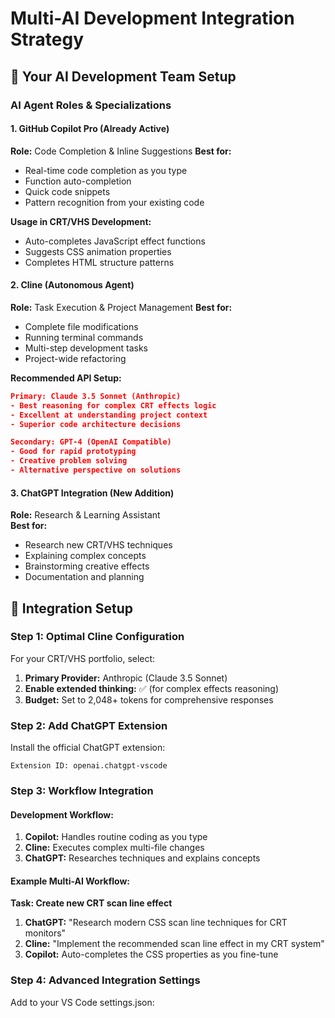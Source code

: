 # Multi-AI Development Integration Strategy

## 🤖 Your AI Development Team Setup

### **AI Agent Roles & Specializations**

#### **1. GitHub Copilot Pro (Already Active)**
**Role:** Code Completion & Inline Suggestions
**Best for:**
- Real-time code completion as you type
- Function auto-completion
- Quick code snippets
- Pattern recognition from your existing code

**Usage in CRT/VHS Development:**
- Auto-completes JavaScript effect functions
- Suggests CSS animation properties
- Completes HTML structure patterns

#### **2. Cline (Autonomous Agent)**  
**Role:** Task Execution & Project Management
**Best for:**
- Complete file modifications
- Running terminal commands
- Multi-step development tasks
- Project-wide refactoring

**Recommended API Setup:**
```json
Primary: Claude 3.5 Sonnet (Anthropic)
- Best reasoning for complex CRT effects logic
- Excellent at understanding project context
- Superior code architecture decisions

Secondary: GPT-4 (OpenAI Compatible)  
- Good for rapid prototyping
- Creative problem solving
- Alternative perspective on solutions
```

#### **3. ChatGPT Integration (New Addition)**
**Role:** Research & Learning Assistant  
**Best for:**
- Research new CRT/VHS techniques
- Explaining complex concepts
- Brainstorming creative effects
- Documentation and planning

## 🔧 Integration Setup

### **Step 1: Optimal Cline Configuration**

For your CRT/VHS portfolio, select:
1. **Primary Provider:** Anthropic (Claude 3.5 Sonnet)
2. **Enable extended thinking:** ✅ (for complex effects reasoning)
3. **Budget:** Set to 2,048+ tokens for comprehensive responses

### **Step 2: Add ChatGPT Extension**

Install the official ChatGPT extension:
```
Extension ID: openai.chatgpt-vscode
```

### **Step 3: Workflow Integration**

#### **Development Workflow:**
1. **Copilot:** Handles routine coding as you type
2. **Cline:** Executes complex multi-file changes
3. **ChatGPT:** Researches techniques and explains concepts

#### **Example Multi-AI Workflow:**

**Task: Create new CRT scan line effect**

1. **ChatGPT:** "Research modern CSS scan line techniques for CRT monitors"
2. **Cline:** "Implement the recommended scan line effect in my CRT system"  
3. **Copilot:** Auto-completes the CSS properties as you fine-tune

### **Step 4: Advanced Integration Settings**

Add to your VS Code settings.json:

